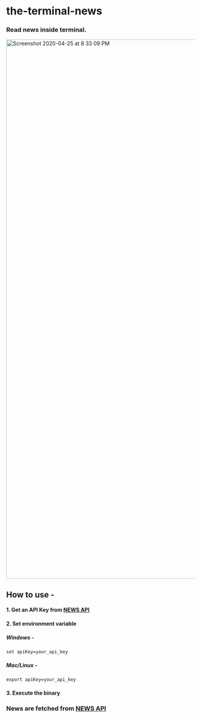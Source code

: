 # the-terminal-news
### Read news inside terminal.

<img width="1440" alt="Screenshot 2020-04-25 at 8 33 09 PM" src="https://user-images.githubusercontent.com/29502161/80283334-5ad24400-8734-11ea-8052-5d2f98a43fc0.png">


## How to use - 
#### 1. Get an API Key from [NEWS API](https://newsapi.org/)
#### 2. Set environment variable
##### Windows - 
``` 
set apiKey=your_api_key
```

##### Mac/Linux - 
```
export apiKey=your_api_key
```
#### 3. Execute the binary


### News are fetched from [NEWS API](https://newsapi.org)

